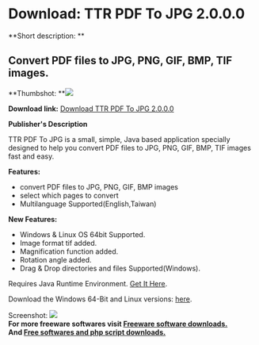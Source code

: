 # Download: TTR PDF To JPG 2.0.0.0

**Short description: **

## Convert PDF files to JPG, PNG, GIF, BMP, TIF images.

  
**Thumbshot: **![](http://www.freewarefiles.com/screenshot/ttrpdftojpg2_md.jpg)   
  
**Download link:** [Download TTR PDF To JPG 2.0.0.0](http://freesoftwares.boysofts.com/TTR-PDF-To-JPG_program_64592.html)  
  

**Publisher's Description**  
  

TTR PDF To JPG is a small, simple, Java based application specially designed
to help you convert PDF files to JPG, PNG, GIF, BMP, TIF images fast and easy.

**Features:**

  * convert PDF files to JPG, PNG, GIF, BMP images 
  * select which pages to convert 
  * Multilanguage Supported(English,Taiwan) 

**New Features:**

  * Windows & Linux OS 64bit Supported. 
  * Image format tif added. 
  * Magnification function added. 
  * Rotation angle added. 
  * Drag & Drop directories and files Supported(Windows). 

Requires Java Runtime Environment. [Get It
Here](http://www.java.com/en/download/manual.jsp).

Download the Windows 64-Bit and Linux versions:
[here](https://sourceforge.net/projects/ttrpdftojpg/files/).

  
  
Screenshot: ![](http://www.freewarefiles.com/screenshot/ttrpdftojpg2.jpg)  
**For more freeware softwares visit [Freeware software downloads.](http://freesoftwares.boysofts.com/)**   
**And [Free softwares and php script downloads.](http://www.boysofts.com/)**


